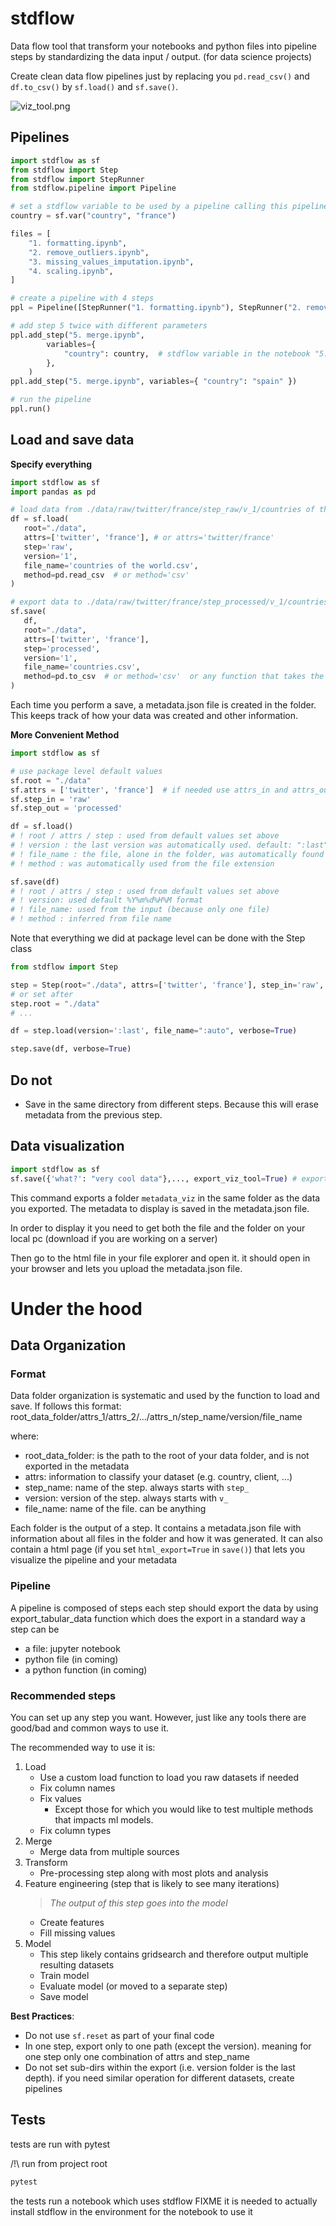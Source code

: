 # stdflow

Data flow tool that transform your notebooks and python files into pipeline steps by standardizing the data input /
output. (for data science projects)

Create clean data flow pipelines just by replacing you `pd.read_csv()` and `df.to_csv()` by `sf.load()` and `sf.save()`.

![viz_tool.png](res%2Fviz_tool.png)

## Pipelines

```python
import stdflow as sf
from stdflow import Step
from stdflow import StepRunner
from stdflow.pipeline import Pipeline

# set a stdflow variable to be used by a pipeline calling this pipeline notebook
country = sf.var("country", "france")  

files = [
    "1. formatting.ipynb",
    "2. remove_outliers.ipynb",
    "3. missing_values_imputation.ipynb",
    "4. scaling.ipynb",
]

# create a pipeline with 4 steps
ppl = Pipeline([StepRunner("1. formatting.ipynb"), StepRunner("2. remove_outliers.ipynb")])

# add step 5 twice with different parameters
ppl.add_step("5. merge.ipynb",
        variables={
            "country": country,  # stdflow variable in the notebook "5. merge.ipynb" is configurable
        },
    )
ppl.add_step("5. merge.ipynb", variables={ "country": "spain" })

# run the pipeline
ppl.run()
```

## Load and save data

**Specify everything**

```python
import stdflow as sf
import pandas as pd

# load data from ./data/raw/twitter/france/step_raw/v_1/countries of the world.csv
df = sf.load(
   root="./data", 
   attrs=['twitter', 'france'], # or attrs='twitter/france'
   step='raw', 
   version='1', 
   file_name='countries of the world.csv',
   method=pd.read_csv  # or method='csv'
)

# export data to ./data/raw/twitter/france/step_processed/v_1/countries.csv
sf.save(
   df, 
   root="./data", 
   attrs=['twitter', 'france'], 
   step='processed', 
   version='1', 
   file_name='countries.csv', 
   method=pd.to_csv  # or method='csv'  or any function that takes the object to export as first input 
)
```

Each time you perform a save, a metadata.json file is created in the folder.
This keeps track of how your data was created and other information.

**More Convenient Method**

```python
import stdflow as sf

# use package level default values
sf.root = "./data"
sf.attrs = ['twitter', 'france']  # if needed use attrs_in and attrs_out
sf.step_in = 'raw'
sf.step_out = 'processed'

df = sf.load()  
# ! root / attrs / step : used from default values set above
# ! version : the last version was automatically used. default: ":last"
# ! file_name : the file, alone in the folder, was automatically found
# ! method : was automatically used from the file extension

sf.save(df)
# ! root / attrs / step : used from default values set above
# ! version: used default %Y%m%d%H%M format
# ! file_name: used from the input (because only one file)
# ! method : inferred from file name

```

Note that everything we did at package level can be done with the Step class
```python
from stdflow import Step

step = Step(root="./data", attrs=['twitter', 'france'], step_in='raw', step_out='processed')
# or set after
step.root = "./data"
# ...

df = step.load(version=':last', file_name=":auto", verbose=True)

step.save(df, verbose=True)
```
## Do not

- Save in the same directory from different steps. Because this will erase metadata from the previous step.

## Data visualization

```python
import stdflow as sf
sf.save({'what?': "very cool data"},..., export_viz_tool=True) # exports viz folder
```

This command exports a folder `metadata_viz` in the same folder as the data you exported.
The metadata to display is saved in the metadata.json file.

In order to display it you need to get both the file and the folder on your local pc (download if you are working on a server)

Then go to the html file in your file explorer and open it. it should open in your browser and lets you upload the metadata.json file.

# Under the hood

## Data Organization

### Format

Data folder organization is systematic and used by the function to load and save.
If follows this format:
root_data_folder/attrs_1/attrs_2/.../attrs_n/step_name/version/file_name

where:

- root_data_folder: is the path to the root of your data folder, and is not exported in the metadata
- attrs: information to classify your dataset (e.g. country, client, ...)
- step_name: name of the step. always starts with `step_`
- version: version of the step. always starts with `v_`
- file_name: name of the file. can be anything

Each folder is the output of a step. It contains a metadata.json file with information about all files in the folder
and how it was generated.
It can also contain a html page (if you set `html_export=True` in `save()`) that lets you visualize the pipeline and your metadata


### Pipeline

A pipeline is composed of steps
each step should export the data by using export_tabular_data function which does the export in a standard way
a step can be

- a file: jupyter notebook
- python file (in coming)
- a python function (in coming)


### Recommended steps

You can set up any step you want. However, just like any tools there are good/bad and common ways to use it.

The recommended way to use it is:

1. Load
    - Use a custom load function to load you raw datasets if needed
    - Fix column names
    - Fix values
        - Except those for which you would like to test multiple methods that impacts ml models.
    - Fix column types
2. Merge
    - Merge data from multiple sources
3. Transform
    - Pre-processing step along with most plots and analysis
4. Feature engineering (step that is likely to see many iterations)
   > *The output of this step goes into the model*
    - Create features
    - Fill missing values
5. Model
    - This step likely contains gridsearch and therefore output multiple resulting datasets
    - Train model
    - Evaluate model (or moved to a separate step)
    - Save model

**Best Practices**:
- Do not use ```sf.reset``` as part of your final code
- In one step, export only to one path (except the version). meaning for one step only one combination of attrs and step_name
- Do not set sub-dirs within the export (i.e. version folder is the last depth). if you need similar operation 
  for different datasets, create pipelines


## Tests

tests are run with pytest

/!\ run from project root

```bash
pytest
```

the tests run a notebook which uses stdflow FIXME
it is needed to actually install stdflow in the environment for the notebook to use it